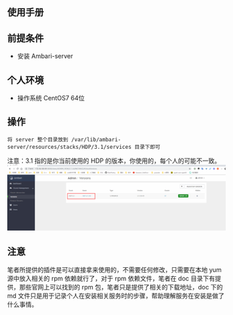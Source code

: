 ## 使用手册

## 前提条件
- 安装 Ambari-server

## 个人环境
- 操作系统 CentOS7 64位

## 操作
 ```
 将 server 整个目录放到 /var/lib/ambari-server/resources/stacks/HDP/3.1/services 目录下即可
 ```
 注意：3.1 指的是你当前使用的 HDP 的版本，你使用的，每个人的可能不一致。![1564486268968](doc/pic/hdp_version.png)
 
## 注意
笔者所提供的插件是可以直接拿来使用的，不需要任何修改，只需要在本地 yum 源中放入相关的 rpm 依赖就行了，对于 rpm 依赖文件，笔者在 doc 目录下有提供，那些官网上可以找到的 rpm 包，笔者只是提供了相关的下载地址，doc 下的 md 文件只是用于记录个人在安装相关服务时的步骤，帮助理解服务在安装是做了什么事情。
